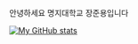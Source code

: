 안녕하세요
명지대학교
장준용입니다


[![My GitHub stats](https://github-readme-stats.vercel.app/api?username=jainefer)](https://github.com/jainefer/github-readme-stats)
